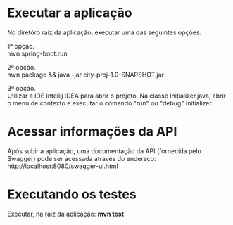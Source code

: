 # Executar a aplicação

No diretóro raiz da aplicação, executar uma das seguintes opções:

1ª opção.<br>
mvn spring-boot:run

2ª opção.<br>
mvn package && java -jar city-proj-1.0-SNAPSHOT.jar

3ª opção.<br>
Utilizar a IDE Intellij IDEA para abrir o projeto.
Na classe Initializer.java, abrir o menu de contexto e executar o comando "run" ou "debug" Initializer.

# Acessar informações da API

Após subir a aplicação, uma documentação da API (fornecida pelo Swagger) pode ser acessada através do endereço:<br>
http://localhost:8080/swagger-ui.html

# Executando os testes

Executar, na raiz da aplicação:
<b>mvn test</b>
